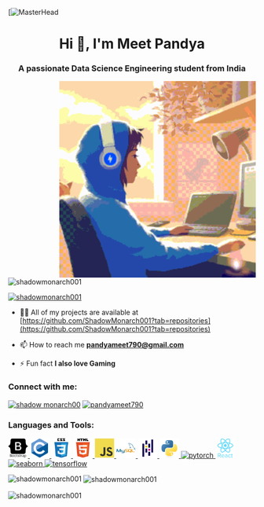 [![MasterHead](https://d1m75rqqgidzqn.cloudfront.net/wp-data/2019/09/11134058/What-is-data-science-2.jpg)
<h1 align="center">Hi 👋, I'm Meet Pandya</h1>
<h3 align="center">A passionate Data Science Engineering student from India</h3>
<img align="right"  width="400" src="https://github.com/ShadowMonarch001/ShadowMonarch001/blob/main/Hello.gif">
<p align="left"> <img src="https://komarev.com/ghpvc/?username=shadowmonarch001&label=Profile%20views&color=0e75b6&style=flat" alt="shadowmonarch001" /> </p>

<p align="left"> <a href="https://github.com/ryo-ma/github-profile-trophy"><img src="https://github-profile-trophy.vercel.app/?username=shadowmonarch001" alt="shadowmonarch001" /></a> </p>

- 👨‍💻 All of my projects are available at [https://github.com/ShadowMonarch001?tab=repositories](https://github.com/ShadowMonarch001?tab=repositories)

- 📫 How to reach me **pandyameet790@gmail.com**

- ⚡ Fun fact **I also love Gaming**

<h3 align="left">Connect with me:</h3>
<p align="left">
<a href="https://kaggle.com/shadow monarch00" target="blank"><img align="center" src="https://raw.githubusercontent.com/rahuldkjain/github-profile-readme-generator/master/src/images/icons/Social/kaggle.svg" alt="shadow monarch00" height="30" width="40" /></a>
<a href="https://www.codechef.com/users/pandyameet790" target="blank"><img align="center" src="https://cdn.jsdelivr.net/npm/simple-icons@3.1.0/icons/codechef.svg" alt="pandyameet790" height="30" width="40" /></a>
</p>

<h3 align="left">Languages and Tools:</h3>
<p align="left"> <a href="https://getbootstrap.com" target="_blank" rel="noreferrer"> <img src="https://raw.githubusercontent.com/devicons/devicon/master/icons/bootstrap/bootstrap-plain-wordmark.svg" alt="bootstrap" width="40" height="40"/> </a> <a href="https://www.cprogramming.com/" target="_blank" rel="noreferrer"> <img src="https://raw.githubusercontent.com/devicons/devicon/master/icons/c/c-original.svg" alt="c" width="40" height="40"/> </a> <a href="https://www.w3schools.com/css/" target="_blank" rel="noreferrer"> <img src="https://raw.githubusercontent.com/devicons/devicon/master/icons/css3/css3-original-wordmark.svg" alt="css3" width="40" height="40"/> </a> <a href="https://www.w3.org/html/" target="_blank" rel="noreferrer"> <img src="https://raw.githubusercontent.com/devicons/devicon/master/icons/html5/html5-original-wordmark.svg" alt="html5" width="40" height="40"/> </a> <a href="https://developer.mozilla.org/en-US/docs/Web/JavaScript" target="_blank" rel="noreferrer"> <img src="https://raw.githubusercontent.com/devicons/devicon/master/icons/javascript/javascript-original.svg" alt="javascript" width="40" height="40"/> </a> <a href="https://www.mysql.com/" target="_blank" rel="noreferrer"> <img src="https://raw.githubusercontent.com/devicons/devicon/master/icons/mysql/mysql-original-wordmark.svg" alt="mysql" width="40" height="40"/> </a> <a href="https://pandas.pydata.org/" target="_blank" rel="noreferrer"> <img src="https://raw.githubusercontent.com/devicons/devicon/2ae2a900d2f041da66e950e4d48052658d850630/icons/pandas/pandas-original.svg" alt="pandas" width="40" height="40"/> </a> <a href="https://www.python.org" target="_blank" rel="noreferrer"> <img src="https://raw.githubusercontent.com/devicons/devicon/master/icons/python/python-original.svg" alt="python" width="40" height="40"/> </a> <a href="https://pytorch.org/" target="_blank" rel="noreferrer"> <img src="https://www.vectorlogo.zone/logos/pytorch/pytorch-icon.svg" alt="pytorch" width="40" height="40"/> </a> <a href="https://reactjs.org/" target="_blank" rel="noreferrer"> <img src="https://raw.githubusercontent.com/devicons/devicon/master/icons/react/react-original-wordmark.svg" alt="react" width="40" height="40"/> </a> <a href="https://seaborn.pydata.org/" target="_blank" rel="noreferrer"> <img src="https://seaborn.pydata.org/_images/logo-mark-lightbg.svg" alt="seaborn" width="40" height="40"/> </a> <a href="https://www.tensorflow.org" target="_blank" rel="noreferrer"> <img src="https://www.vectorlogo.zone/logos/tensorflow/tensorflow-icon.svg" alt="tensorflow" width="40" height="40"/> </a> </p>

<p><img align="left" src="https://github-readme-stats.vercel.app/api/top-langs?username=shadowmonarch001&show_icons=true&locale=en&layout=compact" alt="shadowmonarch001" /></p>

<p>&nbsp;<img align="center" src="https://github-readme-stats.vercel.app/api?username=shadowmonarch001&show_icons=true&locale=en" alt="shadowmonarch001" /></p>

<p><img align="center" src="https://github-readme-streak-stats.herokuapp.com/?user=shadowmonarch001&" alt="shadowmonarch001" /></p>
